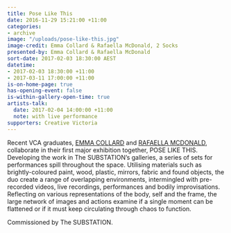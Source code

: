 ```yaml
---
title: Pose Like This
date: 2016-11-29 15:21:00 +11:00
categories:
- archive
image: "/uploads/pose-like-this.jpg"
image-credit: Emma Collard & Rafaella McDonald, 2 Socks
presented-by: Emma Collard & Rafaella McDonald
sort-date: 2017-02-03 18:30:00 AEST
datetime:
- 2017-02-03 18:30:00 +11:00
- 2017-03-11 17:00:00 +11:00
is-on-home-page: true
has-opening-event: false
is-within-gallery-open-time: true
artists-talk:
  date: 2017-02-04 14:00:00 +11:00
  note: with live performance
supporters: Creative Victoria
---
```


Recent VCA graduates, [EMMA COLLARD](http://cargocollective.com/emmacollard/) and [RAFAELLA MCDONALD](http://rafaellamcdonald.com.au), collaborate in their first major exhibition together, POSE LIKE THIS. Developing the work in The SUBSTATION’s galleries, a series of sets for performances spill throughout the space. Utilising materials such as brightly-coloured paint, wood, plastic, mirrors, fabric and found objects, the duo create a range of overlapping environments, intermingled with pre-recorded videos, live recordings, performances and bodily improvisations. Reflecting on various representations of the body, self and the frame, the large network of images and actions examine if a single moment can be flattened or if it must keep circulating through chaos to function.

Commissioned by The SUBSTATION.
